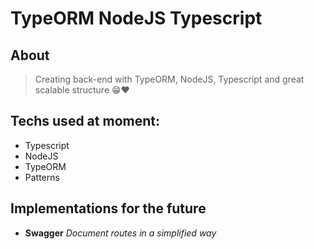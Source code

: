 # TypeORM NodeJS Typescript

## About
> Creating back-end with TypeORM, NodeJS, Typescript and great scalable structure 😁❤


## Techs used at moment:
- Typescript
- NodeJS
- TypeORM
- Patterns

## Implementations for the future
- **Swagger** _Document routes in a simplified way_
